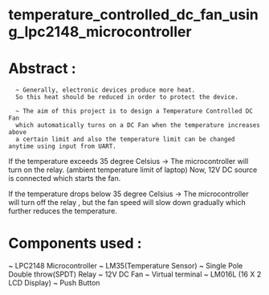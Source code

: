 # temperature_controlled_dc_fan_using_lpc2148_microcontroller

# Abstract :
      ~ Generally, electronic devices produce more heat.
      So this heat should be reduced in order to protect the device.
      
      ~ The aim of this project is to design a Temperature Controlled DC Fan
      which automatically turns on a DC Fan when the temperature increases above
      a certain limit and also the temperature limit can be changed anytime using input from UART.
      
If the temperature exceeds 35 degree Celsius -> The microcontroller will turn on the relay.
(ambient temperature limit of laptop)            Now, 12V DC source is connected which starts the fan.

If the temperature drops below 35 degree Celsius -> The microcontroller will turn off the relay ,
                                                    but the fan speed will slow down gradually
                                                    which further reduces the temperature.
                                                    
# Components used :
  ~ LPC2148 Microcontroller
  ~ LM35(Temperature Sensor) 
  ~ Single Pole Double throw(SPDT)  Relay
  ~ 12V DC Fan
  ~ Virtual terminal
  ~ LM016L (16 X 2 LCD Display)
  ~ Push Button     

